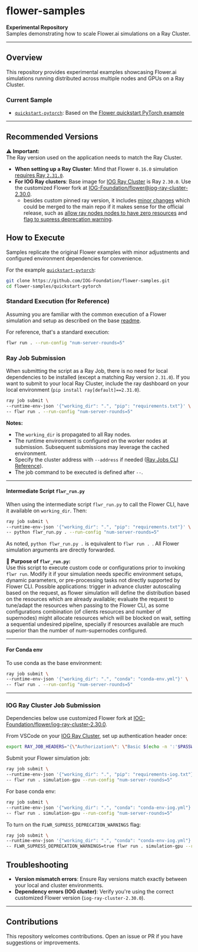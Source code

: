 
# flower-samples

**Experimental Repository**  
Samples demonstrating how to scale Flower.ai simulations on a Ray Cluster.

---

## Overview

This repository provides experimental examples showcasing Flower.ai simulations running distributed across multiple nodes and GPUs on a Ray Cluster.

### Current Sample

- [`quickstart-pytorch`](quickstart-pytorch): Based on the [Flower quickstart PyTorch example](https://github.com/adap/flower/tree/96f996207da7e3147506e4be4fe374cb39243e28/examples/quickstart-pytorch)

---

## Recommended Versions

⚠️ **Important:**  
The Ray version used on the application needs to match the Ray Cluster.

- **When setting up a Ray Cluster**: Mind that Flower `0.16.0` simulation [requires Ray `2.31.0`](https://github.com/adap/flower/blob/8ba9db597b0309a7d34c7595d89a92f378733428/pyproject.toml#L80).
- **For IOG Ray clusters**: Base image for [IOG Ray Cluster](https://cloud.io.net/) is Ray `2.30.0`. Use the customized Flower fork at [IOG-Foundation/flower@iog-ray-cluster-2.30.0](https://github.com/IOG-Foundation/flower/tree/iog-ray-cluster-2.30.0).
  - besides custom pinned ray version, it includes [minor changes](https://github.com/IOG-Foundation/flower/commits/iog-ray-cluster-2.30.0/) which could be merged to the main repo if it makes sense for the official release, such as [allow ray nodes nodes to have zero resources](https://github.com/IOG-Foundation/flower/commit/10c9bbf7625e0426e0f76bb3a2497c3068b03c3a) and [flag to supress deprecation warning](https://github.com/IOG-Foundation/flower/commit/aeb8279f301d1780cc52739fe90b878817f2f588).

## How to Execute

Samples replicate the original Flower examples with minor adjustments and configured environment dependencies for convenience.

For the example [`quickstart-pytorch`](quickstart-pytorch):

```bash
git clone https://github.com/IOG-Foundation/flower-samples.git
cd flower-samples/quickstart-pytorch
```

### Standard Execution (for Reference)

Assuming you are familiar with the common execution of a Flower simulation and setup as described on the base [readme](quickstart-pytorch/README.md).

For reference, that's a standard execution:

```bash
flwr run . --run-config "num-server-rounds=5"
```

### Ray Job Submission

When submitting the script as a Ray Job, there is no need for local dependencies to be installed (except a matching Ray version `2.31.0`). If you want to submit to your local Ray Cluster, include the ray dashboard on your local environment (`pip install ray[default]==2.31.0`).  

```bash
ray job submit \
--runtime-env-json '{"working_dir": ".", "pip": "requirements.txt"}' \
-- flwr run . --run-config "num-server-rounds=5"
```

**Notes:**

- The `working_dir` is propagated to all Ray nodes.
- The runtime environment is configured on the worker nodes at submission. Subsequent submissions may leverage the cached environment.
- Specify the cluster address with `--address` if needed ([Ray Jobs CLI Reference](https://docs.ray.io/en/latest/cluster/running-applications/job-submission/cli.html)).
- The job command to be executed is defined after `--`.

---

#### Intermediate Script `flwr_run.py`

When using the intermediate script `flwr_run.py` to call the Flower CLI, have it available on `working_dir`. Then:

```bash
ray job submit \
--runtime-env-json '{"working_dir": ".", "pip": "requirements.txt"}' \
-- python flwr_run.py . --run-config "num-server-rounds=5"
```

As noted, `python flwr_run.py .`  is equivalent to `flwr run . `. All Flower simulation arguments are directly forwarded.

🔧 **Purpose of `flwr_run.py`:**  
Use this script to execute custom code or configurations prior to invoking `flwr run`. Modify it if your simulation needs specific environment setups, dynamic parameters, or pre-processing tasks not directly supported by Flower CLI. Possible applications: trigger in advance cluster autoscaling based on the request, as flower simulation will define the distribution based on the resources which are already available; evaluate the request to tune/adapt the resources when passing to the Flower CLI, as some configurations combination (of clients resources and number of supernodes) might allocate resources which will be blocked on wait, setting a sequential undesired pipeline, specially if resources available are much superior than the number of num-supernodes configured.

---

#### For Conda env

To use conda as the base environment:

```bash
ray job submit \
--runtime-env-json '{"working_dir": ".", "conda": "conda-env.yml"}' \
-- flwr run . --run-config "num-server-rounds=5"
```

---

### IOG Ray Cluster Job Submission

Dependencies below use customized Flower fork at [IOG-Foundation/flower/iog-ray-cluster-2.30.0](https://github.com/IOG-Foundation/flower/tree/iog-ray-cluster-2.30.0).

From VSCode on your [IOG Ray Cluster](https://cloud.io.net/), set up authentication header once:

```bash
export RAY_JOB_HEADERS="{\"Authorization\": \"Basic $(echo -n ':'$PASSWORD_ENV | base64)\"}"
```

Submit your Flower simulation job:

```bash
ray job submit \
--runtime-env-json '{"working_dir": ".", "pip": "requirements-iog.txt"}' \
-- flwr run . simulation-gpu --run-config "num-server-rounds=5"
```

For base conda env:

```bash
ray job submit \
--runtime-env-json '{"working_dir": ".", "conda": "conda-env-iog.yml"}' \
-- flwr run . simulation-gpu --run-config "num-server-rounds=5"
```

To turn on the `FLWR_SUPRESS_DEPRECATION_WARNINGS` flag:

```bash
ray job submit \
--runtime-env-json '{"working_dir": ".", "conda": "conda-env-iog.yml"}' \
-- FLWR_SUPRESS_DEPRECATION_WARNINGS=true flwr run . simulation-gpu --run-config "num-server-rounds=5"
```

## Troubleshooting

- **Version mismatch errors**: Ensure Ray versions match exactly between your local and cluster environments.
- **Dependency errors (IOG cluster)**: Verify you're using the correct customized Flower version (`iog-ray-cluster-2.30.0`).

---

## Contributions

This repository welcomes contributions. Open an issue or PR if you have suggestions or improvements.
